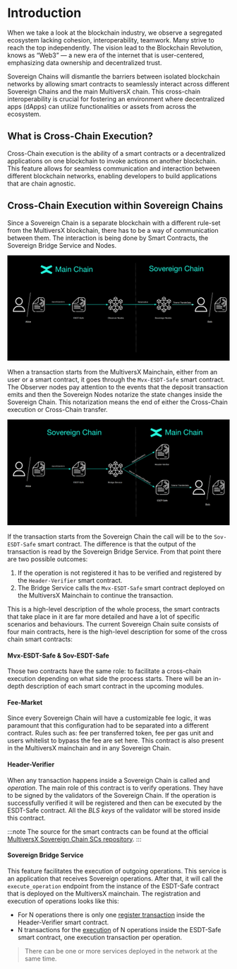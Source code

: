 # Introduction

When we take a look at the blockchain industry, we observe a segregated ecosystem lacking cohesion, interoperability, teamwork. Many strive to reach the top independently. The vision lead to the Blockchain Revolution, knows as “Web3” — a new era of the internet that is user-centered, emphasizing data ownership and decentralized trust.

Sovereign Chains will dismantle the barriers between isolated blockchain networks by allowing smart contracts to seamlessly interact across different Sovereign Chains and the main MultiversX chain.
This cross-chain interoperability is crucial for fostering an environment where decentralized apps (dApps) can utilize functionalities or assets from across the ecosystem.

## What is Cross-Chain Execution?

Cross-Chain execution is the ability of a smart contracts or a decentralized applications on one blockchain to invoke actions on another blockchain. This feature allows for seamless communication and interaction between different blockchain networks, enabling developers to build applications that are chain agnostic.


## Cross-Chain Execution within Sovereign Chains

Since a Sovereign Chain is a separate blockchain with a different rule-set from the MultiversX blockchain, there has to be a way of communication between them. The interaction is being done by Smart Contracts, the Sovereign Bridge Service and Nodes. 

![To Sovereign](../../static/sovereign/to-sovereign.png)

When a transaction starts from the MultiversX Mainchain, either from an user or a smart contract, it goes through the `Mvx-ESDT-Safe` smart contract. The Observer nodes pay attention to the events that the deposit transaction emits and then the Sovereign Nodes notarize the state changes inside the Sovereign Chain. This notarization means the end of either the Cross-Chain execution or Cross-Chain transfer.

![From Sovereign](../../static/sovereign/from-sovereign.png)

If the transaction starts from the Sovereign Chain the call will be to the `Sov-ESDT-Safe` smart contract. The difference is that the output of the transaction is read by the Sovereign Bridge Service. From that point there are two possible outcomes:
1. If the operation is not registered it has to be verified and registered by the `Header-Verifier` smart contract.
2. The Bridge Service calls the `Mvx-ESDT-Safe` smart contract deployed on the MultiversX Mainchain to continue the transaction.

This is a high-level description of the whole process, the smart contracts that take place in it are far more detailed and have a lot of specific scenarios and behaviours. The current Sovereign Chain suite consists of four main contracts, here is the high-level description for some of the cross chain smart contracts:

#### Mvx-ESDT-Safe & Sov-ESDT-Safe
Those two contracts have the same role: to facilitate a cross-chain execution depending on what side the process starts. There will be an in-depth description of each smart contract in the upcoming modules.

#### Fee-Market
Since every Sovereign Chain will have a customizable fee logic, it was paramount that this configuration had to be separated into a different contract. Rules such as: fee per transferred token, fee per gas unit and users whitelist to bypass the fee are set here. This contract is also present in the MultiversX mainchain and in any Sovereign Chain.

#### Header-Verifier
When any transaction happens inside a Sovereign Chain is called and *operation*. The main role of this contract is to verify operations. They have to be signed by the validators of the Sovereign Chain. If the operation is successfully verified it will be registered and then can be executed by the ESDT-Safe contract. All the *BLS keys* of the validator will be stored inside this contract.

:::note
The source for the smart contracts can be found at the official [MultiversX Sovereign Chain SCs repository](https://github.com/multiversx/mx-sovereign-sc). 
:::

#### Sovereign Bridge Service
This feature facilitates the execution of outgoing operations. This service is an application that receives Sovereign operations. After that, it will call the `execute_operation` endpoint from the instance of the ESDT-Safe contract that is deployed on the MultiversX mainchain. The registration and execution of operations looks like this:

- For N operations there is only one [register transaction](from-sovereign.md#registering-a-set-of-operations) inside the Header-Verifier smart contract.
- N transactions for the [execution](from-sovereign.md#executing-an-operation) of N operations inside the ESDT-Safe smart contract, one execution transaction per operation.

> There can be one or more services deployed in the network at the same time.
